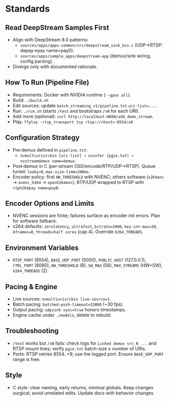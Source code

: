 # Standards

## Read DeepStream Samples First
- Align with DeepStream 8.0 patterns:
  - `sources/apps/apps-common/src/deepstream_sink_bin.c` (UDP→RTSP: depay→pay name=pay0).
  - `sources/apps/sample_apps/deepstream-app` (demux/sink wiring, config parsing).
- Diverge only with documented rationale.

## How To Run (Pipeline File)
- Requirements: Docker with NVIDIA runtime (`--gpus all`).
- Build: `./build.sh`
- Edit sources: update `batch_streaming_v1/pipeline.txt` `uri-list=...`.
- Run: `./run.sh` (starts `/test` and bootstraps `/sN` for each URI).
- Add more (optional): `curl http://localhost:8080/add_demo_stream`.
- Play: `ffplay -rtsp_transport tcp rtsp://<host>:8554/s0`

## Configuration Strategy
- Pre‑demux defined in `pipeline.txt`:
  - `nvmultiurisrcbin [uri-list] → nvinfer (pgie.txt) → nvstreamdemux name=demux`.
- Post‑demux in C (per‑stream OSD/encode/RTP/UDP→RTSP). Queue tuned: `leaky=0`, `max-size-time=200ms`.
- Encoder policy: first `HW_THRESHOLD` with NVENC; others software (`x264enc` → `avenc_h264` → `openh264enc`). RTP/UDP wrapped to RTSP with `rtph264pay name=pay0`.

## Encoder Options and Limits
- NVENC sessions are finite; failures surface as encoder init errors. Plan for software fallback.
- x264 defaults: `zerolatency`, `ultrafast`, `bitrate=3000`, `key-int-max=30`, `bframes=0`, `threads≈half cores` (cap 4). Override `X264_THREADS`.

## Environment Variables
- `RTSP_PORT` (8554), `BASE_UDP_PORT` (5000), `PUBLIC_HOST` (127.0.0.1), `CTRL_PORT` (8080), `HW_THRESHOLD` (8), `SW_MAX` (56), `MAX_STREAMS` (HW+SW), `X264_THREADS` (2).

## Pacing & Engine
- Live sources: `nvmultiurisrcbin live-source=1`.
- Batch pacing: `batched-push-timeout=33000` (~30 fps).
- Output pacing: `udpsink sync=true` honors timestamps.
- Engine cache under `./models`; delete to rebuild.

## Troubleshooting
- `/test` works but `/sN` fails: check logs for `Linked demux src_N ...` and RTSP mount lines; verify `pgie.txt` batch-size ≥ number of URIs.
- Ports: RTSP retries 8554..+9; use the logged port. Ensure `BASE_UDP_PORT` range is free.

## Style
- C style: clear naming, early returns, minimal globals. Keep changes surgical; avoid unrelated edits. Update docs with behavior changes.

